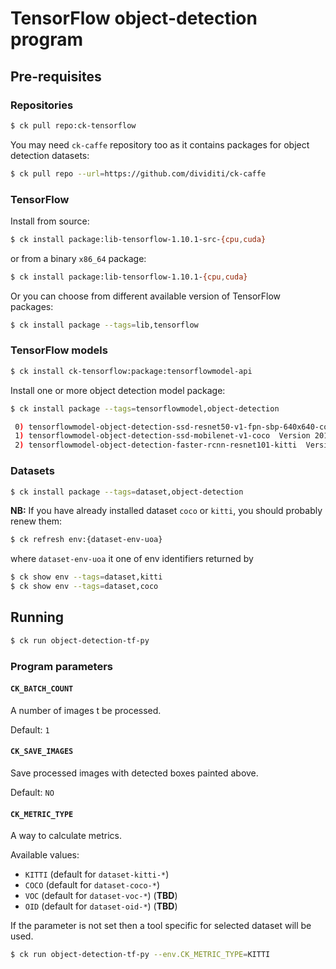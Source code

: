 # TensorFlow object-detection program

## Pre-requisites

### Repositories

```bash
$ ck pull repo:ck-tensorflow
```

You may need `ck-caffe` repository too as it contains packages for object detection datasets:
```bash
$ ck pull repo --url=https://github.com/dividiti/ck-caffe
```

### TensorFlow

Install from source:
```bash
$ ck install package:lib-tensorflow-1.10.1-src-{cpu,cuda}
```
or from a binary `x86_64` package:
```bash
$ ck install package:lib-tensorflow-1.10.1-{cpu,cuda}
```

Or you can choose from different available version of TensorFlow packages:
```bash
$ ck install package --tags=lib,tensorflow
```

### TensorFlow models
```bash
$ ck install ck-tensorflow:package:tensorflowmodel-api
```

Install one or more object detection model package:
```bash
$ ck install package --tags=tensorflowmodel,object-detection

 0) tensorflowmodel-object-detection-ssd-resnet50-v1-fpn-sbp-640x640-coco  Version 20170714  (09baac5e6f931db2)
 1) tensorflowmodel-object-detection-ssd-mobilenet-v1-coco  Version 20170714  (385831f88e61be8c)
 2) tensorflowmodel-object-detection-faster-rcnn-resnet101-kitti  Version 20170714  (36131254c4390390)
```

### Datasets
```bash
$ ck install package --tags=dataset,object-detection
```

**NB:** If you have already installed dataset `coco` or `kitti`, you should probably renew them:
```bash
$ ck refresh env:{dataset-env-uoa}
```
where `dataset-env-uoa` it one of env identifiers returned by 
```bash
$ ck show env --tags=dataset,kitti
$ ck show env --tags=dataset,coco
```

## Running

```bash
$ ck run object-detection-tf-py
```

### Program parameters

#### `CK_BATCH_COUNT`

A number of images t be processed.

Default: `1`

#### `CK_SAVE_IMAGES`

Save processed images with detected boxes painted above.

Default: `NO`

#### `CK_METRIC_TYPE`

A way to calculate metrics.

Available values:
- `KITTI` (default for `dataset-kitti-*`)
- `COCO` (default for `dataset-coco-*`)
- `VOC` (default for `dataset-voc-*`) (**TBD**)
- `OID` (default for `dataset-oid-*`) (**TBD**)

If the parameter is not set then a tool specific for selected dataset will be used.

```bash
$ ck run object-detection-tf-py --env.CK_METRIC_TYPE=KITTI
```
